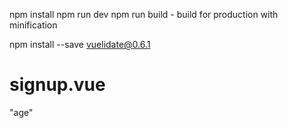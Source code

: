npm install
npm run dev
npm run build - build for production with minification

npm install --save vuelidate@0.6.1



# signup.vue
"age"